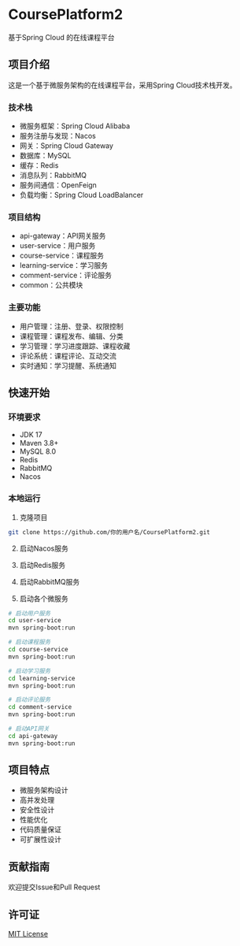 # CoursePlatform2

基于Spring Cloud 的在线课程平台

## 项目介绍

这是一个基于微服务架构的在线课程平台，采用Spring Cloud技术栈开发。

### 技术栈

- 微服务框架：Spring Cloud Alibaba
- 服务注册与发现：Nacos
- 网关：Spring Cloud Gateway
- 数据库：MySQL
- 缓存：Redis
- 消息队列：RabbitMQ
- 服务间通信：OpenFeign
- 负载均衡：Spring Cloud LoadBalancer

### 项目结构

- api-gateway：API网关服务
- user-service：用户服务
- course-service：课程服务
- learning-service：学习服务
- comment-service：评论服务
- common：公共模块

### 主要功能

- 用户管理：注册、登录、权限控制
- 课程管理：课程发布、编辑、分类
- 学习管理：学习进度跟踪、课程收藏
- 评论系统：课程评论、互动交流
- 实时通知：学习提醒、系统通知

## 快速开始

### 环境要求

- JDK 17
- Maven 3.8+
- MySQL 8.0
- Redis
- RabbitMQ
- Nacos

### 本地运行

1. 克隆项目
```bash
git clone https://github.com/你的用户名/CoursePlatform2.git
```

2. 启动Nacos服务

3. 启动Redis服务

4. 启动RabbitMQ服务

5. 启动各个微服务
```bash
# 启动用户服务
cd user-service
mvn spring-boot:run

# 启动课程服务
cd course-service
mvn spring-boot:run

# 启动学习服务
cd learning-service
mvn spring-boot:run

# 启动评论服务
cd comment-service
mvn spring-boot:run

# 启动API网关
cd api-gateway
mvn spring-boot:run
```

## 项目特点

- 微服务架构设计
- 高并发处理
- 安全性设计
- 性能优化
- 代码质量保证
- 可扩展性设计

## 贡献指南

欢迎提交Issue和Pull Request

## 许可证

[MIT License](LICENSE) 
